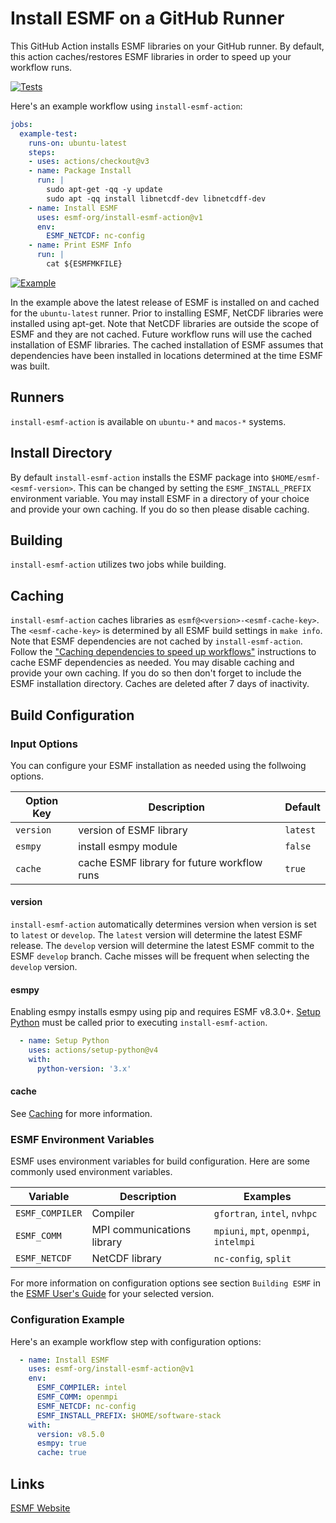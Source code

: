 # Install ESMF on a GitHub Runner

This GitHub Action installs ESMF libraries on your GitHub runner. By default,
this action caches/restores ESMF libraries in order to speed up your workflow
runs.

[![Tests](https://github.com/esmf-org/install-esmf-action/actions/workflows/acceptance-test.yml/badge.svg)](https://github.com/esmf-org/install-esmf-action/actions/workflows/acceptance-test.yml)

Here's an example workflow using `install-esmf-action`:

```yaml
jobs:
  example-test:
    runs-on: ubuntu-latest
    steps:
    - uses: actions/checkout@v3
    - name: Package Install
      run: |
        sudo apt-get -qq -y update
        sudo apt -qq install libnetcdf-dev libnetcdff-dev
    - name: Install ESMF
      uses: esmf-org/install-esmf-action@v1
      env:
        ESMF_NETCDF: nc-config
    - name: Print ESMF Info
      run: |
        cat ${ESMFMKFILE}
```
[![Example](https://github.com/esmf-org/install-esmf-action/actions/workflows/example-test.yml/badge.svg)](https://github.com/esmf-org/install-esmf-action/actions/workflows/example-test.yml)

In the example above the latest release of ESMF is installed on and cached for
the `ubuntu-latest` runner. Prior to installing ESMF, NetCDF libraries were
installed using apt-get. Note that NetCDF libraries are outside the scope of
ESMF and they are not cached. Future workflow runs will use the cached
installation of ESMF libraries. The cached installation of ESMF assumes that
dependencies have been installed in locations determined at the time ESMF
was built.

## Runners

`install-esmf-action` is available on `ubuntu-*` and `macos-*` systems.

## Install Directory

By default `install-esmf-action` installs the ESMF package into
`$HOME/esmf-<esmf-version>`. This can be changed by setting the
`ESMF_INSTALL_PREFIX` environment variable. You may install ESMF
in a directory of your choice and provide your own caching. If you do
so then please disable caching.

## Building

`install-esmf-action` utilizes two jobs while building.

## Caching

`install-esmf-action` caches libraries as `esmf@<version>-<esmf-cache-key>`.
The `<esmf-cache-key>` is determined by all ESMF build settings in `make info`.
Note that ESMF dependencies are not cached by `install-esmf-action`. Follow the
["Caching dependencies to speed up workflows"](https://docs.github.com/en/actions/using-workflows/caching-dependencies-to-speed-up-workflows)
instructions to cache ESMF dependencies as needed. You may disable caching and
provide your own caching. If you do so then don't forget to include the ESMF
installation directory. Caches are deleted after 7 days of inactivity.

## Build Configuration

### Input Options
You can configure your ESMF installation as needed using the follwoing
options.

| Option Key  | Description                                 | Default      |
| ----------- | ------------------------------------------- | ------------ |
| `version`   | version of ESMF library                     | `latest`     |
| `esmpy`     | install esmpy module                        | `false`      |
| `cache`     | cache ESMF library for future workflow runs | `true`       |

#### version
`install-esmf-action` automatically determines version when version is set to
`latest` or `develop`. The `latest` version will determine the latest ESMF
release. The `develop` version will determine the latest ESMF commit to the
ESMF `develop` branch. Cache misses will be frequent when selecting the
`develop` version.

#### esmpy
Enabling esmpy installs esmpy using pip and requires ESMF v8.3.0+.
[Setup Python](https://github.com/marketplace/actions/setup-python)
must be called prior to executing `install-esmf-action`.

```yaml
  - name: Setup Python
    uses: actions/setup-python@v4
    with:
      python-version: '3.x'
```

#### cache
See [Caching](#caching) for more information.

### ESMF Environment Variables
ESMF uses environment variables for build configuration. Here are some commonly
used environment variables.

| Variable        | Description                | Examples                               |
| --------------- | -------------------------- | -------------------------------------- |
| `ESMF_COMPILER` | Compiler                   | `gfortran`, `intel`, `nvhpc`           |
| `ESMF_COMM`     | MPI communications library | `mpiuni`, `mpt`, `openmpi`, `intelmpi` |
| `ESMF_NETCDF`   | NetCDF library             | `nc-config`, `split`                   |

For more information on configuration options see section `Building ESMF` in the
[ESMF User's Guide](https://earthsystemmodeling.org/doc) for your selected
version.

### Configuration Example
Here's an example workflow step with configuration options:

```yaml
  - name: Install ESMF
    uses: esmf-org/install-esmf-action@v1
    env:
      ESMF_COMPILER: intel
      ESMF_COMM: openmpi
      ESMF_NETCDF: nc-config
      ESMF_INSTALL_PREFIX: $HOME/software-stack
    with:
      version: v8.5.0
      esmpy: true
      cache: true
```

## Links

[ESMF Website](https://earthsystemmodeling.org)

